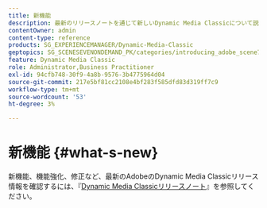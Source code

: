 ```yaml
---
title: 新機能
description: 最新のリリースノートを通じて新しいDynamic Media Classicについて説明します。
contentOwner: admin
content-type: reference
products: SG_EXPERIENCEMANAGER/Dynamic-Media-Classic
geptopics: SG_SCENESEVENONDEMAND_PK/categories/introducing_adobe_scene7
feature: Dynamic Media Classic
role: Administrator,Business Practitioner
exl-id: 94cfb748-30f9-4a8b-9576-3b4775964d04
source-git-commit: 217e5bf81cc2108e4bf283f585dfd83d319ff7c9
workflow-type: tm+mt
source-wordcount: '53'
ht-degree: 3%

---
```


# 新機能 {#what-s-new}

新機能、機能強化、修正など、最新のAdobeのDynamic Media Classicリリース情報を確認するには、『[Dynamic Media Classicリリースノート](https://experienceleague.adobe.com/docs/dynamic-media-developer-resources/release-notes/s7rn2017.html)』を参照してください。
